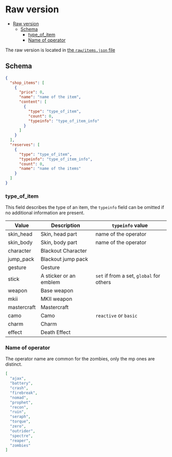 # Raw version

- [Raw version](#raw-version)
  - [Schema](#schema)
    - [type_of_item](#type_of_item)
    - [Name of operator](#name-of-operator)

The raw version is located in [the `raw/items.json` file](raw/items.json)

## Schema

```json
{
  "shop_items": [
    {
      "price": 0,
      "name": "name of the item",
      "content": [
        {
          "type": "type_of_item",
          "count": 0,
          "typeinfo": "type_of_item_info"
        }
      ]
    }
  ],
  "reserves": [
    {
      "type": "type_of_item",
      "typeinfo": "type_of_item_info",
      "count": 0,
      "name": "name of the items"
    }
  ]
}
```

### type_of_item

This field describes the type of an item, the `typeinfo` field can be omitted if no additional information are present.

| Value       | Description            | `typeinfo` value                         |
| ----------- | ---------------------- | ---------------------------------------- |
| skin_head   | Skin, head part        | name of the operator                     |
| skin_body   | Skin, body part        | name of the operator                     |
| character   | Blackout Character     |                                          |
| jump_pack   | Blackout jump pack     |                                          |
| gesture     | Gesture                |                                          |
| stick       | A sticker or an emblem | `set` if from a set, `global` for others |
| weapon      | Base weapon            |                                          |
| mkii        | MKII weapon            |                                          |
| mastercraft | Mastercraft            |                                          |
| camo        | Camo                   | `reactive` or `basic`                    |
| charm       | Charm                  |                                          |
| effect      | Death Effect           |                                          |

### Name of operator

The operator name are common for the zombies, only the mp ones are distinct.

```json
[
  "ajax",
  "battery",
  "crash",
  "firebreak",
  "nomad",
  "prophet",
  "recon",
  "ruin",
  "seraph",
  "torque",
  "zero",
  "outrider",
  "spectre",
  "reaper",
  "zombies"
]
```
